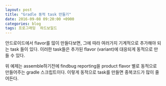 ```yaml
---
layout: post
title: "Gradle 동적 task 만들기"
date: 2016-09-08 09:20:00 +0900
categories: blog
tags: 프로그래밍  하드보일드
---
```


안드로이드에서 flavor를 많이 만들다보면, 그에 따라 여러가지 기계적으로 추가해야 되는 task 들이 있다. 이러한 task들은 추가된 flavor (variant)에 대응되게 동적으로 만들 수 있다.


<!--

```gradle
...

findbugs {
    sourceSets = []
    ignoreFailures = true
}

android.applicationVariants.all { variant ->
    def flavorNameWithFirstUpper = variant.name.take(1).toUpperCase() + variant.name.substring(1)
    def assembleTask = ":app:assemble$flavorNameWithFirstUpper"

    task "findbugs$flavorNameWithFirstUpper" (type: FindBugs, dependsOn: assembleTask) {
        description "Run FindBugs for $flavorNameWithFirstUpper"
        group 'analysis'

        classes = fileTree("build/intermediates/classes/${variant.productFlavors[0].name}")
        source = fileTree('src/main/java')
        classpath = files()

        effort = 'max'

        excludeFilter = file('./config/findbugs/exclude.xml')

        reports {
            xml.enabled = true
            html.enabled = false
        }
    }
    ...
}
...
```

-->


<script src="https://gist.github.com/poksion/b642370682d2f3a7d6e99d4d58dbb115.js"></script>

위 예제는 assemble하기전에 findbug reporting을 product flavor 별로 동적으로 만들어주는 gradle 스크립트이다. 이렇게 동적으로 task를 만들면 중복코드가 많이 줄어든다.


